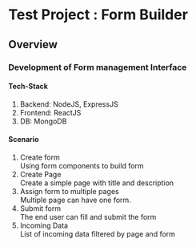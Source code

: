 # Test Project : Form Builder

## Overview

### Development of Form management Interface

#### Tech-Stack

<ol>
<li>Backend: NodeJS, ExpressJS</li>
<li>Frontend: ReactJS</li>
<li>DB: MongoDB</li>
</ol>

#### Scenario

<ol>
<li>Create form</li>
Using form components to build form
<li>Create Page</li>
Create a simple page with title and description
<li>Assign form to multiple pages</li>
Multiple page can have one form.
<li>Submit form</li>
The end user can fill and submit the form
<li>Incoming Data</li>
List of incoming data filtered by page and form
</ol>
